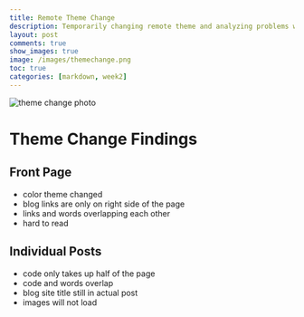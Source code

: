```yaml
---
title: Remote Theme Change
description: Temporarily changing remote theme and analyzing problems when doing so
layout: post
comments: true
show_images: true
image: /images/themechange.png
toc: true
categories: [markdown, week2]
---
```

![theme change photo](https://cdn.discordapp.com/attachments/806618712056528906/1016150708975845447/themechangecode.jpg)
# Theme Change Findings
## Front Page
- color theme changed
- blog links are only on right side of the page
- links and words overlapping each other
- hard to read
## Individual Posts
- code only takes up half of the page
- code and words overlap
- blog site title still in actual post
- images will not load